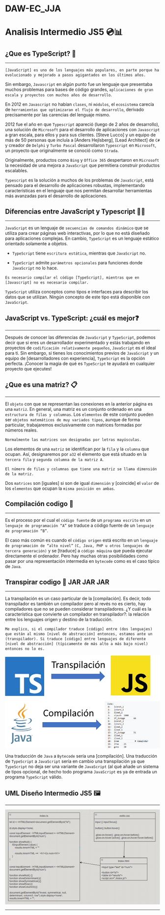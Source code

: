 # DAW-EC_JJA
 
# Analisis Intermedio JS5 💿📊

## ¿Que es TypeScript? 📘
___
~~~
[JavaScript] es uno de los lenguajes más populares, en parte porque ha evolucionado y mejorado a pasos agigantados en los últimos años.
~~~
Sin embargo, `Javascript` en algún punto fue un lenguaje que presentaba muchos problemas para bases de código grandes, `aplicaciones de gran escala y proyectos con muchos años de desarrollo`.

En 2012 en `Javascript` no habían `clases`, ni `módulos`, el `ecosistema` carecía de `herramientas que optimizaran el flujo de desarrollo`, derivado precisamente por las carencias del lenguaje mismo.

2012 fue el año en que `Typescript` apareció (luego de 2 años de desarrollo), una solución de `Microsoft` para el desarrollo de aplicaciones con `Javascript` a gran escala, para ellos y para sus clientes. [Steve Lucco] y un equipo de más de 50 personas que incluía a [Anders Hejlsberg], [Lead Architect] de `C#` y creador de `Delphi` y `Turbo Pascal` desarrollaron `Typescript` en `Microsoft`, un proyecto que originalmente se conoció como `Strada`.

Originalmente, productos como `Bing` y `Office 365` despertaron en `Microsoft` la necesidad de una mejora a `JavaScript` que permitiera construir productos escalables.

`Typescript` es la solución a muchos de los problemas de `JavaScript`, está pensado para el desarrollo de aplicaciones robustas, implementando características en el lenguaje que nos permitan desarrollar herramientas más avanzadas para el desarrollo de aplicaciones.


## Diferencias entre JavaScript y Typescript 👨‍💻
___

`JavaScript` es un lenguaje de `secuencias de comandos dinámico` que se utiliza para crear páginas web interactivas, por lo que no está diseñado para aplicaciones complejas. En cambio, `TypeScript` es un lenguaje estático orientado solamente a objetos.

- `TypeScript` tiene `escritura estática`, mientras que `JavaScript` no.

- `TypeScript` admite `parámetros opcionales` para funciones donde `JavaScript` no lo hace.   

~~~
Es necesario compilar el código [TypeScript], mientras que en [Javascript] no es necesario compilar.
~~~

`TypeScript` utiliza conceptos como tipos e interfaces para describir los datos que se utilizan. Ningún concepto de este tipo está disponible con `JavaScript`.

## JavaScript vs. TypeScript: ¿cuál es mejor❓
___
Después de conocer las diferencias de `JavaScript` y `TypeScript`, podemos decir que si eres un desarrollador experimentado y estás trabajando en proyectos de `codificación relativamente pequeños`, `JavaScript` es el ideal para ti. Sin embargo, si tienes los conocimientos previos de `JavaScript` y un equipo de [desarrolladores con experiencia], `TypeScript` es la opción perfecta. ¡Conocer la magia de qué es `TypeScript` te ayudará en cualquier proyecto que ejecutes!

## ¿Que es una matriz? 📋 
___
El `objeto` con que se representan las conexiones en la anterior página es una `matriz`. En general, una matriz es un conjunto ordenado en una `estructura de filas y columnas`. Los `elementos` de este conjunto pueden ser `objetos matemáticos de muy variados tipos`, aunque de forma particular, trabajaremos exclusivamente con matrices formadas por números reales.

~~~
Normalmente las matrices son designadas por letras mayúsculas.
~~~

Los elementos de una `matriz` se identifican por la `fila` y la `columna` que ocupan. Así, designaremos por `a32` el elemento que está situado en la `tercera fila` y `segunda columna de la matriz A`.

~~~
El número de filas y columnas que tiene una matriz se llama dimensión de la matriz.
~~~

Dos `matrices` son [iguales] si son de igual `dimensión` y [coincide] el `valor` de los `elementos` que ocupan la `misma posición en ambas`.

## Compilación codigo 💬
___
Es el proceso por el cual el `código fuente` de un `programa escrito` en un `lenguaje de programación “A”` se traduce a código fuente de un `lenguaje de programación “B”`.

El caso más común es cuando el `código origen` está escrito en un `lenguaje de programación de “alto nivel”` `(C, Java, PHP u otros lenguajes de tercera generación)` y se [traduce] a `código máquina` que pueda ejecutar directamente el ordenador. Pero hay muchas otras posibilidades como pasar por una representación intermedia en `bytecode` como es el caso típico de `Java`.

## Transpirar codigo 😤 JAR JAR JAR
___
La transpilación es un caso particular de la [compilación]. Es decir, todo transpilador es también un compilador pero al revés no es cierto, hay compiladores que no se pueden considerar transpiladores. ¿Y cuál es la característica que convierte un compilador en transpilador?: la relación entre los lenguajes origen y destino de la traducción.
~~~
Me explico, si el compilador traduce [código] entre (dos lenguajes) que están al mismo [nivel de abstracción] entonces, estamos ante un (transpilador). Si traduce [código] entre lenguajes de diferente [nivel de abstracción] (típicamente de más alto a más bajo nivel) entonces no lo es.
~~~

![img](./img/transpilacion.png)

Una traducción de `Java` a `Bytecode` sería una [compilación]. Una traducción de `TypeScript` a `JavaScript` sería en cambio una transpilación ya que `TypeScript` no deja ser una variante de `JavaScript` (al qué añade un sistema de tipos opcional, de hecho todo programa `JavaScript` es ya de entrada un programa `TypeScript` válido.

## UML Diseño Intermedio JS5 🖼
___
![uml](./uml/uml.PNG)
___
